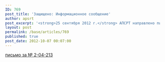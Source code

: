 ```yaml
---
ID: 769
post_title: 'Защищено: Информационное сообщение'
author: apsrt
post_excerpt: '<strong>25 сентября 2012 г.</strong> АПСРТ направлено письмо за № 2-04-213 в адрес  руководителей союзов и ассоциаций – членов Союза транспортников России с предложениями по внесению поправок в Федеральный закон № 16-ФЗ «О транспортной безопасности»'
layout: post
permalink: /base/articles/769
published: true
post_date: 2012-10-07 00:07:00
---
```

<a href="http://www.apsrt.ru/docs/204s.docx"><span style="text-decoration:underline;">письмо за № 2-04-213</span></a>